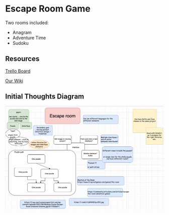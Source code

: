 # Escape Room Game

Two rooms included:
- Anagram
- Adventure Time
- Sudoku

## Resources
[Trello Board](https://trello.com/b/MpSqODxX/puzzle-team)

[Our Wiki](https://github.com/its-intricate/Puzzle_Team_Final_Project/wiki)

## Initial Thoughts Diagram

![Initial Thoughts](./initial_thoughts.png)
